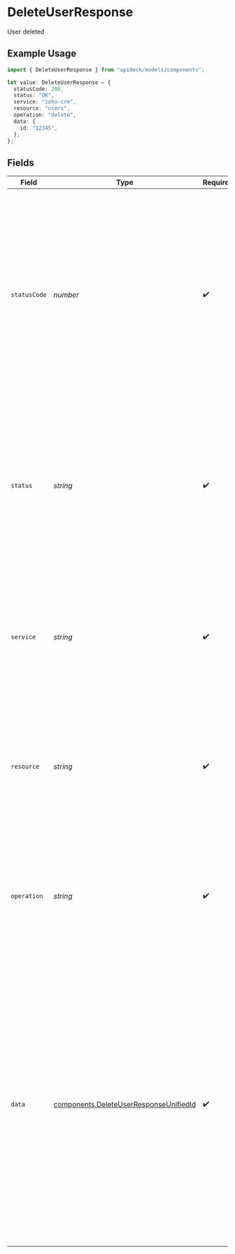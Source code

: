 # DeleteUserResponse

User deleted

## Example Usage

```typescript
import { DeleteUserResponse } from "apideck/models/components";

let value: DeleteUserResponse = {
  statusCode: 200,
  status: "OK",
  service: "zoho-crm",
  resource: "users",
  operation: "delete",
  data: {
    id: "12345",
  },
};
```

## Fields

| Field                                                                                                                                                                                                                                                                                                                                                                                     | Type                                                                                                                                                                                                                                                                                                                                                                                      | Required                                                                                                                                                                                                                                                                                                                                                                                  | Description                                                                                                                                                                                                                                                                                                                                                                               | Example                                                                                                                                                                                                                                                                                                                                                                                   |
| ----------------------------------------------------------------------------------------------------------------------------------------------------------------------------------------------------------------------------------------------------------------------------------------------------------------------------------------------------------------------------------------- | ----------------------------------------------------------------------------------------------------------------------------------------------------------------------------------------------------------------------------------------------------------------------------------------------------------------------------------------------------------------------------------------- | ----------------------------------------------------------------------------------------------------------------------------------------------------------------------------------------------------------------------------------------------------------------------------------------------------------------------------------------------------------------------------------------- | ----------------------------------------------------------------------------------------------------------------------------------------------------------------------------------------------------------------------------------------------------------------------------------------------------------------------------------------------------------------------------------------- | ----------------------------------------------------------------------------------------------------------------------------------------------------------------------------------------------------------------------------------------------------------------------------------------------------------------------------------------------------------------------------------------- |
| `statusCode`                                                                                                                                                                                                                                                                                                                                                                              | *number*                                                                                                                                                                                                                                                                                                                                                                                  | :heavy_check_mark:                                                                                                                                                                                                                                                                                                                                                                        | The HTTP response status code returned by the server, indicating the result of the delete operation. A status code of 200 confirms that the user has been successfully removed from the CRM system. This integer value is crucial for error handling and validation of the operation's success.                                                                                           | 200                                                                                                                                                                                                                                                                                                                                                                                       |
| `status`                                                                                                                                                                                                                                                                                                                                                                                  | *string*                                                                                                                                                                                                                                                                                                                                                                                  | :heavy_check_mark:                                                                                                                                                                                                                                                                                                                                                                        | A textual representation of the HTTP response status, typically 'OK' for a successful delete operation. This string provides a human-readable confirmation of the operation's outcome, complementing the status code.                                                                                                                                                                     | OK                                                                                                                                                                                                                                                                                                                                                                                        |
| `service`                                                                                                                                                                                                                                                                                                                                                                                 | *string*                                                                                                                                                                                                                                                                                                                                                                                  | :heavy_check_mark:                                                                                                                                                                                                                                                                                                                                                                        | The Apideck ID of the service provider that processed the delete request. This string helps identify which service handled the operation, especially useful in environments with multiple integrations.                                                                                                                                                                                   | zoho-crm                                                                                                                                                                                                                                                                                                                                                                                  |
| `resource`                                                                                                                                                                                                                                                                                                                                                                                | *string*                                                                                                                                                                                                                                                                                                                                                                                  | :heavy_check_mark:                                                                                                                                                                                                                                                                                                                                                                        | The name of the Unified API resource that was targeted by the delete operation. This string specifies the type of resource affected, ensuring clarity in multi-resource environments.                                                                                                                                                                                                     | users                                                                                                                                                                                                                                                                                                                                                                                     |
| `operation`                                                                                                                                                                                                                                                                                                                                                                               | *string*                                                                                                                                                                                                                                                                                                                                                                                  | :heavy_check_mark:                                                                                                                                                                                                                                                                                                                                                                        | The specific operation performed, in this case, 'delete', indicating that a user record was removed. This string helps in logging and tracking the type of action executed by the API.                                                                                                                                                                                                    | delete                                                                                                                                                                                                                                                                                                                                                                                    |
| `data`                                                                                                                                                                                                                                                                                                                                                                                    | [components.DeleteUserResponseUnifiedId](../../models/components/deleteuserresponseunifiedid.md)                                                                                                                                                                                                                                                                                          | :heavy_check_mark:                                                                                                                                                                                                                                                                                                                                                                        | This object contains metadata about the operation performed, specifically indicating the resource that was affected by the delete operation. It serves as a confirmation that the specified user has been successfully deleted from the CRM system. The object structure is typically empty for delete operations, as no additional data is required beyond the confirmation of deletion. |                                                                                                                                                                                                                                                                                                                                                                                           |